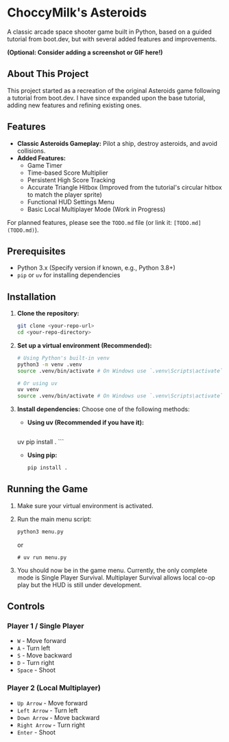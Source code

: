 # ChoccyMilk's Asteroids

A classic arcade space shooter game built in Python, based on a guided tutorial from boot.dev, but with several added features and improvements.

**(Optional: Consider adding a screenshot or GIF here!)**

## About This Project

This project started as a recreation of the original Asteroids game following a tutorial from boot.dev. I have since expanded upon the base tutorial, adding new features and refining existing ones.

## Features

* **Classic Asteroids Gameplay:** Pilot a ship, destroy asteroids, and avoid collisions.
* **Added Features:**
  * Game Timer
  * Time-based Score Multiplier
  * Persistent High Score Tracking
  * Accurate Triangle Hitbox (Improved from the tutorial's circular hitbox to match the player sprite)
  * Functional HUD Settings Menu
  * Basic Local Multiplayer Mode (Work in Progress)

For planned features, please see the `TODO.md` file (or link it: `[TODO.md](TODO.md)`).

## Prerequisites

* Python 3.x (Specify version if known, e.g., Python 3.8+)
* `pip` or `uv` for installing dependencies

## Installation

1. **Clone the repository:**

    ```bash
    git clone <your-repo-url>
    cd <your-repo-directory>
    ```

2. **Set up a virtual environment (Recommended):**

    ```bash
    # Using Python's built-in venv
    python3 -m venv .venv
    source .venv/bin/activate # On Windows use `.venv\Scripts\activate`

    # Or using uv
    uv venv
    source .venv/bin/activate # On Windows use `.venv\Scripts\activate`
    ```

3. **Install dependencies:** Choose one of the following methods:
    * **Using uv (Recommended if you have it):**

        ```bash
    uv pip install .
        ```

    * **Using pip:**

        ```bash
        pip install .
        ```

## Running the Game

1. Make sure your virtual environment is activated.
2. Run the main menu script:

    ```bash
    python3 menu.py
    ```

    or

    ```
    # uv run menu.py
    ```

3. You should now be in the game menu. Currently, the only complete mode is Single Player Survival. Multiplayer Survival allows local co-op play but the HUD is still under development.

## Controls

### Player 1 / Single Player

* `W` - Move forward
* `A` - Turn left
* `S` - Move backward
* `D` - Turn right
* `Space` - Shoot

### Player 2 (Local Multiplayer)

* `Up Arrow` - Move forward
* `Left Arrow` - Turn left
* `Down Arrow` - Move backward
* `Right Arrow` - Turn right
* `Enter` - Shoot
